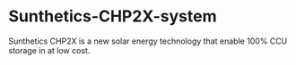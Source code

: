 # Sunthetics-CHP2X-system
Sunthetics CHP2X is a new solar energy technology that enable 100% CCU storage in at low cost. 
